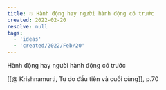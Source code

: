 ```yaml
---
title: 💥 Hành động hay người hành động có trước
created: 2022-02-20
resolve: null
tags:
  - 'ideas'
  - 'created/2022/Feb/20'
---
```


Hành động hay người hành động có trước

[[@ Krishnamurti, Tự do đầu tiên và cuối cùng]], p.70